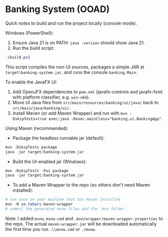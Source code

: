 # Banking System (OOAD)

Quick notes to build and run the project locally (console mode).

Windows (PowerShell):

1. Ensure Java 21 is on PATH: `java -version` should show Java 21.
2. Run the build script:

```powershell
.\build.ps1
```

This script compiles the non-UI sources, packages a simple JAR at `target\banking-system.jar`, and runs the console `banking.Main`.

To enable the JavaFX UI:

1. Add OpenJFX dependencies to `pom.xml` (javafx-controls and javafx-fxml with platform classifier, e.g. `win-x64`).
2. Move UI Java files from `src/main/resources/banking/ui/java/` back to `src/main/java/banking/ui/`.
3. Install Maven (or add Maven Wrapper) and run with `mvn -DskipTests=true exec:java -Dexec.mainClass="banking.ui.BankingApp"`.

Using Maven (recommended):

- Package the headless runnable jar (default):

```powershell
mvn -DskipTests package
java -jar target/banking-system.jar
```

- Build the UI-enabled jar (Windows):

```powershell
mvn -DskipTests -Pui package
java -jar target/banking-system.jar
```

- To add a Maven Wrapper to the repo (so others don't need Maven installed):

```powershell
# run once on your machine that has Maven installed
mvn -N io.takari:maven:wrapper
# commit the generated mvnw files and the .mvn folder
```

Note: I added `mvnw`, `mvnw.cmd` and `.mvn/wrapper/maven-wrapper.properties` to the repo. The actual `maven-wrapper.jar` will be downloaded automatically the first time you run `.\\mvnw.cmd` or `./mvnw`.

